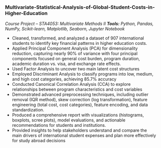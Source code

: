 ### Multivariate-Statistical-Analysis-of-Global-Student-Costs-in-Higher-Education

*Course Project – STA4053: Multivariate Methods II*
***Tools:** Python, Pandas, NumPy, Scikit-learn, Matplotlib, Seaborn, Jupyter Notebook* 

- Cleaned, transformed, and analyzed a dataset of 907 international students to identify key financial patterns in higher education costs.
- Applied Principal Component Analysis (PCA) for dimensionality reduction, capturing nearly 90% of variance with four principal components focused on general cost burden, program duration, academic duration vs. visa, and exchange rate effects.
- Used Factor Analysis to uncover two main latent cost structures
- Employed Discriminant Analysis to classify programs into low, medium, and high cost categories, achieving 85.7% accuracy
- Conducted Canonical Correlation Analysis (CCA) to explore relationships between program characteristics  and cost variables
- Demonstrated advanced preprocessing techniques, including outlier removal (IQR method), skew correction (log transformation), feature engineering (total cost, cost categories), feature encoding, and data standardization.
- Produced a comprehensive report with visualizations (histograms, boxplots, scree plots), model evaluations, and actionable recommendations for students and institutions.
- Provided insights to help stakeholders understand and compare the main drivers of international student expenses and plan more effectively for study abroad decisions
